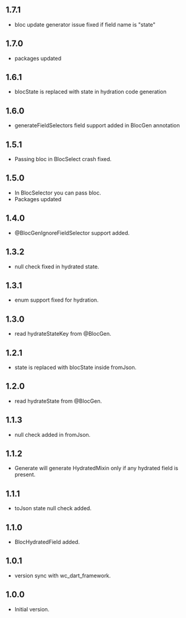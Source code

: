 ## 1.7.1
- bloc update generator issue fixed if field name is "state"

## 1.7.0
- packages updated

## 1.6.1
- blocState is replaced with state in hydration code generation

## 1.6.0
- generateFieldSelectors field support added in BlocGen annotation

## 1.5.1
- Passing bloc in BlocSelect crash fixed.

## 1.5.0
- In BlocSelector you can pass bloc.
- Packages updated

## 1.4.0
- @BlocGenIgnoreFieldSelector support added.

## 1.3.2
- null check fixed in hydrated state.

## 1.3.1
- enum support fixed for hydration.

## 1.3.0
- read hydrateStateKey from @BlocGen.

## 1.2.1
- state is replaced with blocState inside fromJson.

## 1.2.0
- read hydrateState from @BlocGen.

## 1.1.3
- null check added in fromJson.

## 1.1.2
- Generate will generate HydratedMixin only if any hydrated field is present.

## 1.1.1
- toJson state null check added.

## 1.1.0
- BlocHydratedField added.

## 1.0.1
- version sync with wc_dart_framework.

## 1.0.0
- Initial version.